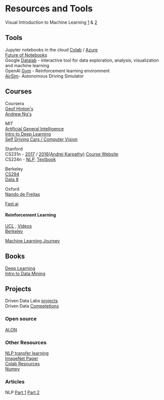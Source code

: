 # Resources and Tools

Visual Introduction to Machine Learning [1](http://www.r2d3.us/visual-intro-to-machine-learning-part-1/) & [2](http://www.r2d3.us/visual-intro-to-machine-learning-part-2)

## Tools
Jupyter notebooks in the cloud [Colab](colab.research.google.com) / [Azure](https://notebooks.azure.com) \
[Future of Notebooks](http://willcrichton.net/notes/lessons-from-jupytercon/) \
Google [Datalab](https://cloud.google.com/datalab/) - interactive tool for data exploration, analysis, visualization and machine learning \
OpenAI [Gym](http://gym.openai.com) - Reinforcement learning environment \
[AirSim](https://github.com/Microsoft/AutonomousDrivingCookbook/tree/master/AirSimE2EDeepLearning)- Autonomous Driving Simulator

## Courses
Coursera \
[Geof Hinton's](https://www.coursera.org/learn/neural-networks) \
[Andrew Ng's](https://www.coursera.org/learn/machine-learning/)

MIT \
[Artificial General Intelligence](https://agi.mit.edu/) \
[Intro to Deep Learning](http://introtodeeplearning.com/) \
[Self Driving Cars / Computer Vision](https://selfdrivingcars.mit.edu/)

Stanford \
CS231n - [2017](https://www.youtube.com/playlist?list=PL3FW7Lu3i5JvHM8ljYj-zLfQRF3EO8sYv) / [2016(Andrej Karpathy)](https://www.youtube.com/watch?v=NfnWJUyUJYU&list=PLkt2uSq6rBVctENoVBg1TpCC7OQi31AlC) [Course Website](http://cs231n.github.io/) \
CS224n - [NLP](https://web.stanford.edu/~jurafsky/slp3), [Textbook](https://web.stanford.edu/~jurafsky/slp3/)

Berkeley \
[CS294](http://rail.eecs.berkeley.edu/deeprlcourse/) \
[Data 8](http://data8.org/)

Oxford \
[Nando de Freitas](https://www.cs.ox.ac.uk/people/nando.defreitas/machinelearning/)

[Fast.ai](http://www.fast.ai)

#### Reinforcement Learning
[UCL](http://www0.cs.ucl.ac.uk/staff/D.Silver/web/Teaching.html) , [Videos](https://www.youtube.com/watch?v=2pWv7GOvuf0) \
[Berkeley](https://www.youtube.com/watch?v=qaMdN6LS9rA&list=PLAdk-EyP1ND8MqJEJnSvaoUShrAWYe51U)

[Machine Learning Journey](https://github.com/vgutta/ML/tree/master/Machine%20Learning%20Journey)

## Books
[Deep Learning](http://www.deeplearningbook.org/) \
[Intro to Data Mining](https://www-users.cs.umn.edu/~kumar001/dmbook/index.php)


## Projects
Driven Data Labs [projects](http://drivendata.co/projects.html) \
Driven Data [Competetions](https://www.drivendata.org/competitions)

### Open source
[AI.ON](https://ai-on.org/)

### Other Resources
[NLP transfer learning](http://nlp.fast.ai) \
[ImageNet Paper](http://papers.nips.cc/paper/4824-imagenet-classification-with-deep-convolutional-neural-networks.pdf) \
[Colab Resources](https://medium.com/deep-learning-turkey/google-colab-free-gpu-tutorial-e113627b9f5d) \
[Numpy](http://cs231n.github.io/python-numpy-tutorial/)

### Articles
NLP [Part 1](https://medium.com/@ageitgey/natural-language-processing-is-fun-9a0bff37854e) [Part 2](https://medium.com/@ageitgey/text-classification-is-your-new-secret-weapon-7ca4fad15788)
